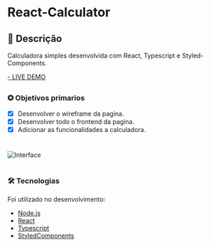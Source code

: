 # React-Calculator
## 📖 Descrição 
<p>Calculadora simples desenvolvida com React, Typescript e Styled-Components. </p>

<a href="https://nonocalculatorreact.netlify.app/" target="_blank">- LIVE DEMO</a>

##

### ✪ Objetivos primarios

- [x] Desenvolver o wireframe da pagina.
- [x] Desenvolver todo o frontend da pagina.
- [x] Adicionar as funcionalidades a calculadora.

#
![Interface](https://i.imgur.com/4xo00cX.png)
#

### 🛠 Tecnologias

Foi utilizado no desenvolvimento:
- [Node.js](https://nodejs.org/en/)
- [React](https://pt-br.reactjs.org/)
- [Typescript](https://www.typescriptlang.org/)
- [StyledComponents](https://styled-components.com/)


